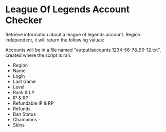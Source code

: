 # League Of Legends Account Checker

Retrieve information about a league of legends account. Region independent, it will return the following values:

Accounts will be in a file named "output/accounts 1234-56-78_90-12.txt", created where the script is ran.

- Region
- Name
- Login
- Last Game
- Level
- Rank & LP
- IP & RP
- Refundable IP & RP
- Refunds
- Ban Status
- Champions -
- Skins  

